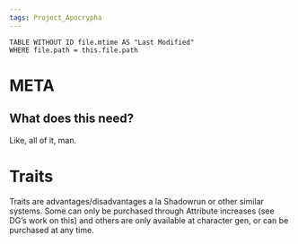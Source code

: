 ```yaml
---
tags: Project_Apocrypha
---
```

```dataview  
TABLE WITHOUT ID file.mtime AS "Last Modified"  
WHERE file.path = this.file.path  
```
# META
## What does this need?
Like, all of it, man.

# Traits
Traits are advantages/disadvantages a la Shadowrun or other similar systems. Some can only be purchased through Attribute increases (see DG’s work on this) and others are only available at character gen, or can be purchased at any time.